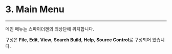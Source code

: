 # 3. Main Menu

---

메인 메뉴는 스파이더젠의 최상단에 위치합니다.

구성은 **File**, **Edit**, **View**, **Search Build**, **Help**, **Source Control**로 구성되어 있습니다.

